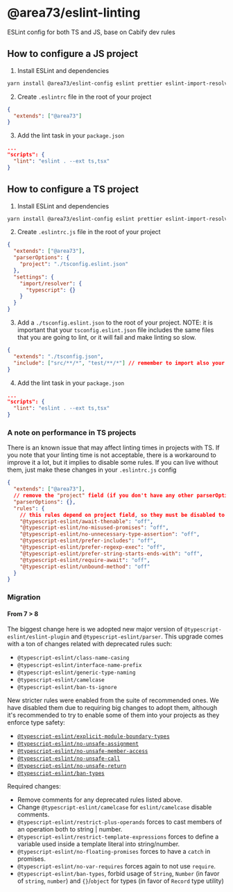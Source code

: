 # @area73/eslint-linting

ESLint config for both TS and JS, base on Cabify dev rules

## How to configure a JS project

1. Install ESLint and dependencies

```sh
yarn install @area73/eslint-config eslint prettier eslint-import-resolver-jest
```

2. Create `.eslintrc` file in the root of your project

```json
{
  "extends": ["@area73"]
}
```

3. Add the lint task in your `package.json`

```json
...
"scripts": {
  "lint": "eslint . --ext ts,tsx"
}
```

## How to configure a TS project

1. Install ESLint and dependencies

```sh
yarn install @area73/eslint-config eslint prettier eslint-import-resolver-jest eslint-import-resolver-typescript
```

2. Create `.eslintrc.js` file in the root of your project

```json
{
  "extends": ["@area73"],
  "parserOptions": {
    "project": "./tsconfig.eslint.json"
  },
  "settings": {
    "import/resolver": {
      "typescript": {}
    }
  }
}
```

3. Add a `./tsconfig.eslint.json` to the root of your project. NOTE: it is important that your
   `tsconfig.eslint.json` file includes the same files that you are going to lint, or it will fail
   and make linting so slow.

```json
{
  "extends": "./tsconfig.json",
  "include": ["src/**/*", "test/**/*"] // remember to import also your test files if you want to lint them
}
```

4. Add the lint task in your `package.json`

```json
...
"scripts": {
  "lint": "eslint . --ext ts,tsx"
}
```

### A note on performance in TS projects

There is an known issue that may affect linting times in projects with TS. If you note that your
linting time is not acceptable, there is a workaround to improve it a lot, but it implies to disable
some rules. If you can live without them, just make these changes in your `.eslintrc.js` config

```json
{
  "extends": ["@area73"],
  // remove the "project" field (if you don't have any other parserOptions you can remove the full section)
  "parserOptions": {},
  "rules": {
    // this rules depend on project field, so they must be disabled to make linting much faster
    "@typescript-eslint/await-thenable": "off",
    "@typescript-eslint/no-misused-promises": "off",
    "@typescript-eslint/no-unnecessary-type-assertion": "off",
    "@typescript-eslint/prefer-includes": "off",
    "@typescript-eslint/prefer-regexp-exec": "off",
    "@typescript-eslint/prefer-string-starts-ends-with": "off",
    "@typescript-eslint/require-await": "off",
    "@typescript-eslint/unbound-method": "off"
  }
}
```
### Migration
#### From 7 > 8

The biggest change here is we adopted new major version of `@typescript-eslint/eslint-plugin` and `@typescript-eslint/parser`. This upgrade comes with a ton of changes related with deprecated rules such: 
 - `@typescript-eslint/class-name-casing`
 - `@typescript-eslint/interface-name-prefix`
 - `@typescript-eslint/generic-type-naming`
 - `@typescript-eslint/camelcase`
 - `@typescript-eslint/ban-ts-ignore`

New stricter rules were enabled from the suite of recommended ones. We have disabled them due to requiring big changes to adopt them, although it's recommended to try to enable some of them into your projects as they enforce type safety:
- [`@typescript-eslint/explicit-module-boundary-types`](https://github.com/typescript-eslint/typescript-eslint/blob/master/packages/eslint-plugin/docs/rules/explicit-module-boundary-types.md)
- [`@typescript-eslint/no-unsafe-assignment`](https://github.com/typescript-eslint/typescript-eslint/blob/master/packages/eslint-plugin/docs/rules/no-unsafe-assignment.md)
- [`@typescript-eslint/no-unsafe-member-access`](https://github.com/typescript-eslint/typescript-eslint/blob/master/packages/eslint-plugin/docs/rules/no-unsafe-member-access.md)
- [`@typescript-eslint/no-unsafe-call`](https://github.com/typescript-eslint/typescript-eslint/blob/master/packages/eslint-plugin/docs/rules/no-unsafe-call.md)
- [`@typescript-eslint/no-unsafe-return`](https://github.com/typescript-eslint/typescript-eslint/blob/master/packages/eslint-plugin/docs/rules/no-unsafe-return.md)
- [`@typescript-eslint/ban-types`](https://github.com/typescript-eslint/typescript-eslint/blob/master/packages/eslint-plugin/docs/rules/ban-types.md)

Required changes:
 - Remove comments for any deprecated rules listed above.
 - Change `@typescript-eslint/camelcase` for `eslint/camelcase` disable comments.
 - `@typescript-eslint/restrict-plus-operands` forces to cast members of an operation both to string | number.
 - `@typescript-eslint/restrict-template-expressions` forces to define a variable used inside a template literal into string/number.
 - `@typescript-eslint/no-floating-promises` forces to have a `catch` in promises.
 - `@typescript-eslint/no-var-requires` forces again to not use `require`.
 - `@typescript-eslint/ban-types`, forbid usage of `String`, `Number` (in favor of `string`, `number`) and `{}`/`object` for types (in favor of `Record` type utility)
